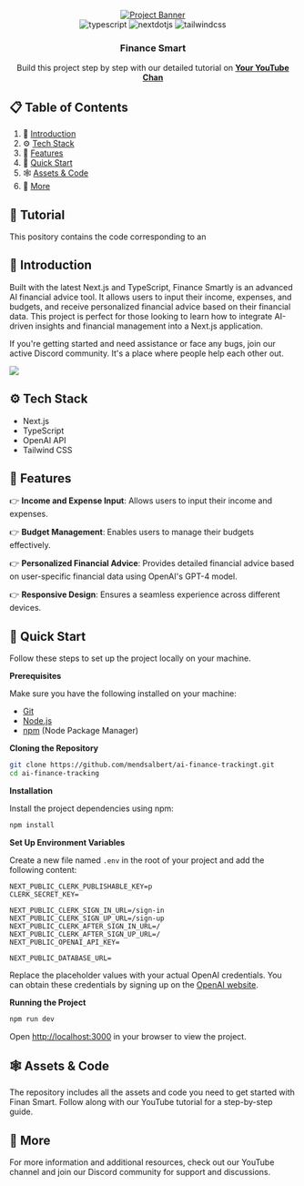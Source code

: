 <div align="center">
  <br />
    <a href="https://youtu.be/dGHFV_RMGag" target="_blank">
      <img src="https://i.postimg.cc/tJsYLQcP/test1.jpg" alt="Project Banner">
    </a>
  
  <br />

  <div>
    <img src="https://img.shields.io/badge/-TypeScript-black?style=for-the-badge&logoColor=white&logo=typescript&color=3178C6" alt="typescript" />
    <img src="https://img.shields.io/badge/-Next_JS-black?style=for-the-badge&logoColor=white&logo=nextdotjs&color=000000" alt="nextdotjs" />
    <img src="https://img.shields.io/badge/-Tailwind_CSS-black?style=for-the-badge&logoColor=white&logo=tailwindcss&color=06B6D4" alt="tailwindcss" />
  </div>

  <h3 align="center">Finance Smart</h3>

   <div align="center">
     Build this project step by step with our detailed tutorial on <a href="" target="_blank"><b>Your YouTube Chan</b></a>
    </div>
</div>

## 📋 <a name="table">Table of Contents</a>

1. 🤖 [Introduction](#introduction)
2. ⚙️ [Tech Stack](#tech-stack)
3. 🔋 [Features](#features)
4. 🤸 [Quick Start](#quick-start)
5. 🕸️ [Assets & Code](#snippets)
6. 🚀 [More](#more)

## 🚨 Tutorial

This pository contains the code corresponding to an
## <a name="introduction">🤖 Introduction</a>

Built with the latest Next.js and TypeScript, Finance Smartly is an advanced AI financial advice tool. It allows users to input their income, expenses, and budgets, and receive personalized financial advice based on their financial data. This project is perfect for those looking to learn how to integrate AI-driven insights and financial management into a Next.js application.

If you're getting started and need assistance or face any bugs, join our active Discord community. It's a place where people help each other out.

<a href="https://discord.com/channels/1221368900579754074/1221368901162631243" target="_blank"><img src="https://github.com/sujatagunale/EasyRead/assets/151519281/618f4872-1e10-42da-8213-1d69e486d02e"  /></a>

## <a name="tech-stack">⚙️ Tech Stack</a>

- Next.js
- TypeScript
- OpenAI API
- Tailwind CSS

## <a name="features">🔋 Features</a>

👉 **Income and Expense Input**: Allows users to input their income and expenses.

👉 **Budget Management**: Enables users to manage their budgets effectively.

👉 **Personalized Financial Advice**: Provides detailed financial advice based on user-specific financial data using OpenAI's GPT-4 model.

👉 **Responsive Design**: Ensures a seamless experience across different devices.

## <a name="quick-start">🤸 Quick Start</a>

Follow these steps to set up the project locally on your machine.

**Prerequisites**

Make sure you have the following installed on your machine:

- [Git](https://git-scm.com/)
- [Node.js](https://nodejs.org/en)
- [npm](https://www.npmjs.com/) (Node Package Manager)

**Cloning the Repository**

```bash
git clone https://github.com/mendsalbert/ai-finance-trackingt.git
cd ai-finance-tracking
```

**Installation**

Install the project dependencies using npm:

```bash
npm install
```

**Set Up Environment Variables**

Create a new file named `.env` in the root of your project and add the following content:

```env
NEXT_PUBLIC_CLERK_PUBLISHABLE_KEY=p
CLERK_SECRET_KEY=

NEXT_PUBLIC_CLERK_SIGN_IN_URL=/sign-in
NEXT_PUBLIC_CLERK_SIGN_UP_URL=/sign-up
NEXT_PUBLIC_CLERK_AFTER_SIGN_IN_URL=/
NEXT_PUBLIC_CLERK_AFTER_SIGN_UP_URL=/
NEXT_PUBLIC_OPENAI_API_KEY=

NEXT_PUBLIC_DATABASE_URL=

```

Replace the placeholder values with your actual OpenAI credentials. You can obtain these credentials by signing up on the [OpenAI website](https://openai.com/).

**Running the Project**

```bash
npm run dev
```

Open [http://localhost:3000](http://localhost:3000) in your browser to view the project.

## <a name="snippets">🕸️ Assets & Code</a>

The repository includes all the assets and code you need to get started with Finan Smart. Follow along with our YouTube tutorial for a step-by-step guide.

## <a name="more">🚀 More</a>

For more information and additional resources, check out our YouTube channel and join our Discord community for support and discussions.
